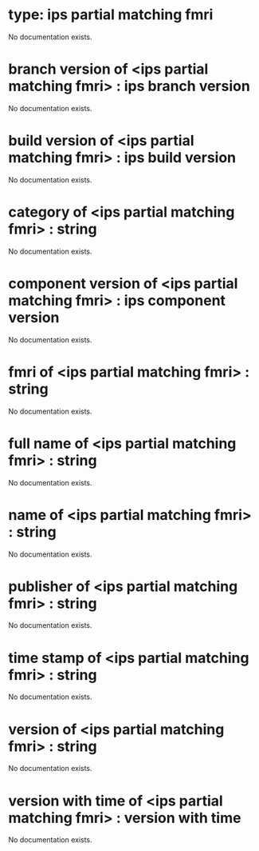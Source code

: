 # type: ips partial matching fmri

No documentation exists.

# branch version of &lt;ips partial matching fmri&gt; : ips branch version

No documentation exists.

# build version of &lt;ips partial matching fmri&gt; : ips build version

No documentation exists.

# category of &lt;ips partial matching fmri&gt; : string

No documentation exists.

# component version of &lt;ips partial matching fmri&gt; : ips component version

No documentation exists.

# fmri of &lt;ips partial matching fmri&gt; : string

No documentation exists.

# full name of &lt;ips partial matching fmri&gt; : string

No documentation exists.

# name of &lt;ips partial matching fmri&gt; : string

No documentation exists.

# publisher of &lt;ips partial matching fmri&gt; : string

No documentation exists.

# time stamp of &lt;ips partial matching fmri&gt; : string

No documentation exists.

# version of &lt;ips partial matching fmri&gt; : string

No documentation exists.

# version with time of &lt;ips partial matching fmri&gt; : version with time

No documentation exists.
